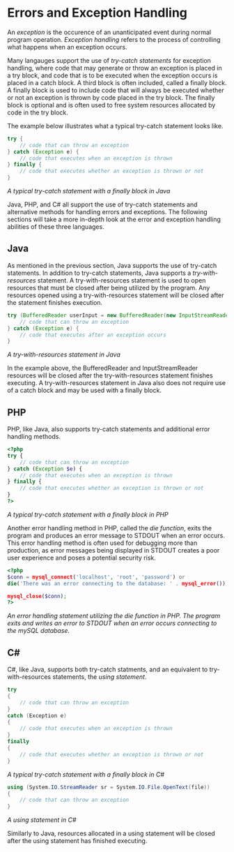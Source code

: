 # Errors and Exception Handling
An *exception* is the occurence of an unanticipated event during normal program operation. *Exception handling* refers to the process of controlling what happens when an exception occurs.

Many langauges support the use of *try-catch statements* for exception handling, where code that may generate or throw an exception is placed in a try block, and code that is to be executed when the exception occurs is placed in a catch block. A third block is often included, called a finally block. A finally block is used to include code that will always be executed whether or not an exception is thrown by code placed in the try block. The finally block is optional and is often used to free system resources allocated by code in the try block.

The example below illustrates what a typical try-catch statement looks like.

```Java
try {
	// code that can throw an exception
} catch (Exception e) {
	// code that executes when an exception is thrown
} finally {
	// code that executes whether an exception is thrown or not
}
```
*A typical try-catch statement with a finally block in Java*

Java, PHP, and C# all support the use of try-catch statements and alternative methods for handling errors and exceptions. The following sections will take a more in-depth look at the error and exception handling abilities of these three languages.

## Java
As mentioned in the previous section, Java supports the use of try-catch statements. In addition to try-catch statements, Java supports a *try-with-resources* statement. A try-with-resources statement is used to open resources that must be closed after being utilized by the program. Any resources opened using a try-with-resources statement will be closed after the statement finishes execution.

```java
try (BufferedReader userInput = new BufferedReader(new InputStreamReader(System.in));) {
	// code that can throw an exception
} catch (Exception e) {
	// code that executes after an exception occurs
}
```
*A try-with-resources statement in Java*

In the example above, the BufferedReader and InputStreamReader resources will be closed after the try-with-resources statement finishes executing. A try-with-resources statement in Java also does not require use of a catch block and may be used with a finally block.

## PHP
PHP, like Java, also supports try-catch statements and additional error handling methods.

```php
<?php
try {
	// code that can throw an exception
} catch (Exception $e) {
	// code that executes when an exception is thrown
} finally {
	// code that executes whether an exception is thrown or not
}
?>
```
*A typical try-catch statement with a finally block in PHP*

Another error handling method in PHP, called the *die function*, exits the program and produces an error message to STDOUT when an error occurs. This error handling method is often used for debugging more than production, as error messages being displayed in STDOUT creates a poor user experience and poses a potential security risk.

```php
<?php
$conn = mysql_connect('localhost', 'root', 'password') or
die('There was an error connecting to the database: ' . mysql_error());

mysql_close($conn);
?>
```
*An error handling statement utilizing the die function in PHP. The program exits and writes an error to STDOUT when an error occurs connecting to the mySQL database.*

## C# #
C#, like Java, supports both try-catch statments, and an equivalent to try-with-resources statements, the *using statement*.

```cs
try
{
	// code that can throw an exception
}
catch (Exception e)
{
	// code that executes when an exception is thrown
}
finally
{
	// code that executes whether an exception is thrown or not
}
```
*A typical try-catch statement with a finally block in C#*

```cs
using (System.IO.StreamReader sr = System.IO.File.OpenText(file))
{
    // code that can throw an exception
}
```
*A using statement in C#*

Similarly to Java, resources allocated in a using statement will be closed after the using statement has finished executing.
